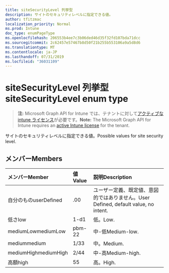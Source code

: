 ```yaml
---
title: siteSecurityLevel 列挙型
description: サイトのセキュリティレベルに指定できる値。
author: tfitzmac
localization_priority: Normal
ms.prod: Intune
doc_type: enumPageType
ms.openlocfilehash: 206553b4ee7c3b06ded46d35f32fd107bda71dcc
ms.sourcegitcommit: 2c62457e57467b8d50f21b255b553106a9a5d8d6
ms.translationtype: MT
ms.contentlocale: ja-JP
ms.lasthandoff: 07/31/2019
ms.locfileid: "36031109"
---
```

# <a name="sitesecuritylevel-enum-type"></a><span data-ttu-id="9471b-103">siteSecurityLevel 列挙型</span><span class="sxs-lookup"><span data-stu-id="9471b-103">siteSecurityLevel enum type</span></span>

> <span data-ttu-id="9471b-104">**注:** Microsoft Graph API for Intune では、テナントに対して[アクティブな intune ライセンス](https://go.microsoft.com/fwlink/?linkid=839381)が必要です。</span><span class="sxs-lookup"><span data-stu-id="9471b-104">**Note:** The Microsoft Graph API for Intune requires an [active Intune license](https://go.microsoft.com/fwlink/?linkid=839381) for the tenant.</span></span>

<span data-ttu-id="9471b-105">サイトのセキュリティレベルに指定できる値。</span><span class="sxs-lookup"><span data-stu-id="9471b-105">Possible values for site security level.</span></span>

## <a name="members"></a><span data-ttu-id="9471b-106">メンバー</span><span class="sxs-lookup"><span data-stu-id="9471b-106">Members</span></span>
|<span data-ttu-id="9471b-107">メンバー</span><span class="sxs-lookup"><span data-stu-id="9471b-107">Member</span></span>|<span data-ttu-id="9471b-108">値</span><span class="sxs-lookup"><span data-stu-id="9471b-108">Value</span></span>|<span data-ttu-id="9471b-109">説明</span><span class="sxs-lookup"><span data-stu-id="9471b-109">Description</span></span>|
|:---|:---|:---|
|<span data-ttu-id="9471b-110">自分のもの</span><span class="sxs-lookup"><span data-stu-id="9471b-110">userDefined</span></span>|<span data-ttu-id="9471b-111">.0</span><span class="sxs-lookup"><span data-stu-id="9471b-111">0</span></span>|<span data-ttu-id="9471b-112">ユーザー定義、既定値、意図的ではありません。</span><span class="sxs-lookup"><span data-stu-id="9471b-112">User Defined, default value, no intent.</span></span>|
|<span data-ttu-id="9471b-113">低さ</span><span class="sxs-lookup"><span data-stu-id="9471b-113">low</span></span>|<span data-ttu-id="9471b-114">1-d</span><span class="sxs-lookup"><span data-stu-id="9471b-114">1</span></span>|<span data-ttu-id="9471b-115">低。</span><span class="sxs-lookup"><span data-stu-id="9471b-115">Low.</span></span>|
|<span data-ttu-id="9471b-116">mediumLow</span><span class="sxs-lookup"><span data-stu-id="9471b-116">mediumLow</span></span>|<span data-ttu-id="9471b-117">pbm-2</span><span class="sxs-lookup"><span data-stu-id="9471b-117">2</span></span>|<span data-ttu-id="9471b-118">中-低</span><span class="sxs-lookup"><span data-stu-id="9471b-118">Medium-low.</span></span>|
|<span data-ttu-id="9471b-119">medium</span><span class="sxs-lookup"><span data-stu-id="9471b-119">medium</span></span>|<span data-ttu-id="9471b-120">1/3</span><span class="sxs-lookup"><span data-stu-id="9471b-120">3</span></span>|<span data-ttu-id="9471b-121">中。</span><span class="sxs-lookup"><span data-stu-id="9471b-121">Medium.</span></span>|
|<span data-ttu-id="9471b-122">mediumHigh</span><span class="sxs-lookup"><span data-stu-id="9471b-122">mediumHigh</span></span>|<span data-ttu-id="9471b-123">2/4</span><span class="sxs-lookup"><span data-stu-id="9471b-123">4</span></span>|<span data-ttu-id="9471b-124">中-高</span><span class="sxs-lookup"><span data-stu-id="9471b-124">Medium-high.</span></span>|
|<span data-ttu-id="9471b-125">高額</span><span class="sxs-lookup"><span data-stu-id="9471b-125">high</span></span>|<span data-ttu-id="9471b-126">5</span><span class="sxs-lookup"><span data-stu-id="9471b-126">5</span></span>|<span data-ttu-id="9471b-127">高。</span><span class="sxs-lookup"><span data-stu-id="9471b-127">High.</span></span>|



